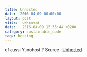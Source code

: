 ```yaml
---
title: Unhosted
date: '2016-04-09 00:00:00'
layout: post
title:  Unhosted
date:   2016-04-09 15:35:44 +0200
category: sustainable_code
tags: hosting
---
```




cf aussi Yunohost ?
Source : [Unhosted][source]


[source]: https://unhosted.org/getting-started/

